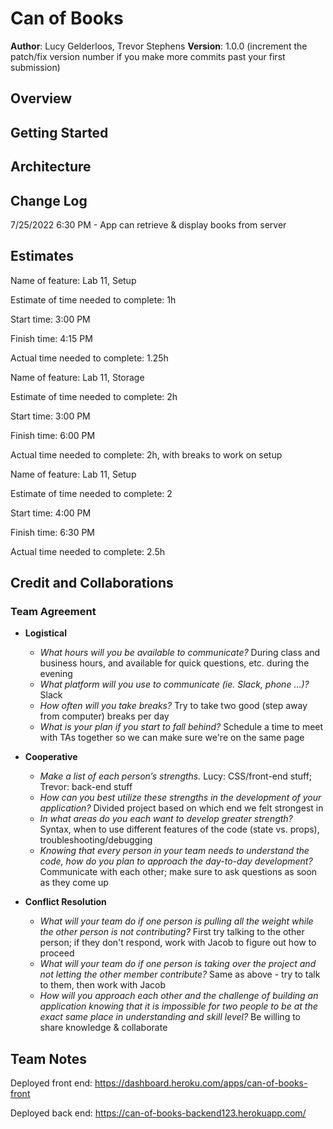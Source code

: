 # Can of Books

**Author**: Lucy Gelderloos, Trevor Stephens
**Version**: 1.0.0 (increment the patch/fix version number if you make more commits past your first submission)

## Overview
<!-- Provide a high level overview of what this application is and why you are building it, beyond the fact that it's an assignment for this class. (i.e. What's your problem domain?) -->

## Getting Started
<!-- What are the steps that a user must take in order to build this app on their own machine and get it running? -->

## Architecture
<!-- Provide a detailed description of the application design. What technologies (languages, libraries, etc) you're using, and any other relevant design information. -->

## Change Log

7/25/2022 6:30 PM - App can retrieve & display books from server

## Estimates

Name of feature: Lab 11, Setup

Estimate of time needed to complete: 1h

Start time: 3:00 PM

Finish time: 4:15 PM

Actual time needed to complete: 1.25h

Name of feature: Lab 11, Storage

Estimate of time needed to complete: 2h

Start time: 3:00 PM

Finish time: 6:00 PM

Actual time needed to complete: 2h, with breaks to work on setup

Name of feature: Lab 11, Setup

Estimate of time needed to complete: 2

Start time: 4:00 PM

Finish time: 6:30 PM

Actual time needed to complete: 2.5h

## Credit and Collaborations

### Team Agreement

- **Logistical**
  - *What hours will you be available to communicate?* During class and business hours, and available for quick questions, etc. during the evening
  - *What platform will you use to communicate (ie. Slack, phone …)?* Slack
  - *How often will you take breaks?* Try to take two good (step away from computer) breaks per day
  - *What is your plan if you start to fall behind?* Schedule a time to meet with TAs together so we can make sure we're on the same page

- **Cooperative**
  - *Make a list of each person’s strengths.* Lucy: CSS/front-end stuff; Trevor: back-end stuff
  - *How can you best utilize these strengths in the development of your application?* Divided project based on which end we felt strongest in
  - *In what areas do you each want to develop greater strength?* Syntax, when to use different features of the code (state vs. props), troubleshooting/debugging
  - *Knowing that every person in your team needs to understand the code, how do you plan to approach the day-to-day development?* Communicate with each other; make sure to ask questions as soon as they come up

- **Conflict Resolution**
  - *What will your team do if one person is pulling all the weight while the other person is not contributing?* First try talking to the other person; if they don't respond, work with Jacob to figure out how to proceed
  - *What will your team do if one person is taking over the project and not letting the other member contribute?* Same as above - try to talk to them, then work with Jacob
  - *How will you approach each other and the challenge of building an application knowing that it is impossible for two people to be at the exact same place in understanding and skill level?* Be willing to share knowledge & collaborate

## Team Notes

Deployed front end: https://dashboard.heroku.com/apps/can-of-books-front

Deployed back end: https://can-of-books-backend123.herokuapp.com/
